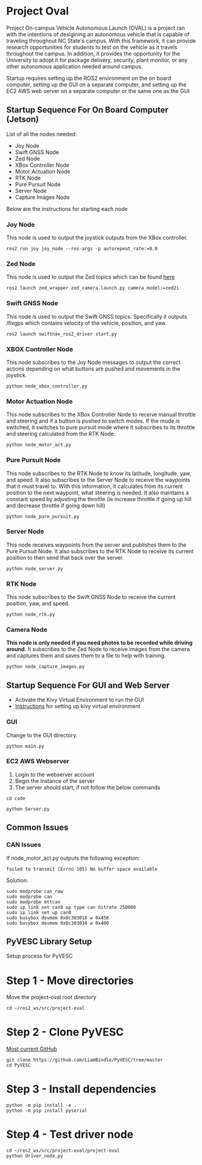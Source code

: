 # Project Oval

Project On-campus Vehicle Autonomous Launch (OVAL) is a project ran with the intentions of desigining an autonomous vehicle that is capable of traveling throughout NC State's campus. With this framework, it can provide research opportunities for students to test on the vehicle as it travels throughout the campus. In addition, it provides the opportunity for the University to adopt it for package delivery, security, plant monitor, or any other autonomous application needed around campus.

Startup requires setting up the ROS2 environment on the on board computer, setting up the GUI on a separate computer, and setting up the EC2 AWS web server on a separate computer or the same one as the GUI

## Startup Sequence For On Board Computer (Jetson)

List of all the nodes needed:
- Joy Node
- Swift GNSS Node
- Zed Node
- XBox Controller Node
- Motor Actuation Node
- RTK Node
- Pure Pursuit Node
- Server Node
- Capture Images Node

Below are the instructions for starting each node

### Joy Node
This node is used to output the joystick outputs from the XBox controller.

```shell
ros2 run joy joy_node --ros-args -p autorepeat_rate:=0.0
```

### Zed Node
This node is used to output the Zed topics which can be found [here](https://www.stereolabs.com/docs/ros/zed-node)

```shell
ros2 launch zed_wrapper zed_camera.launch.py camera_model:=zed2i
```

### Swift GNSS Node
This node is used to output the Swift GNSS topics. Specifically it outputs /fixgps which contains velocity of the vehicle, position, and yaw.

```shell
ros2 launch swiftnav_ros2_driver start.py
```

### XBOX Controller Node
This node subscribes to the Joy Node messages to output the correct actions depending on what buttons are pushed and movements in the joystick.

```shell
python node_xbox_controller.py
```

### Motor Actuation Node
This node subscribes to the XBox Controller Node to receive manual throttle and steering and if a button is pushed to switch modes. If the mode is switched, it switches to pure pursuit mode where it subscribes to its throttle and steering calculated from the RTK Node.

```shell
python node_motor_act.py
```

### Pure Pursuit Node
This node subscribes to the RTK Node to know its latitude, longitude, yaw, and speed. It also subscribes to the Server Node to receive the waypoints that it must travel to. With this information, it calculates from its current position to the next waypoint, what steering is needed. It also maintains a constant speed by adjusting the throttle (ie increase throttle if going up hill and decrease throttle if going down hill)

```shell
python node_pure_pursuit.py
```

### Server Node
This node receives waypoints from the server and publishes them to the Pure Pursuit Node. It also subscribes to the RTK Node to receive its current position to then send that back over the server.

```shell
python node_server.py
```

### RTK Node
This node subscribes to the Swift GNSS Node to receive the current position, yaw, and speed.

```shell
python node_rtk.py
```

### Camera Node
**This node is only needed if you need photos to be recorded while driving around.** It subscribes to the Zed Node to receive images from the camera and captures them and saves them to a file to help with training.

```shell
python node_capture_images.py
```

## Startup Sequence For GUI and Web Server

- Activate the Kivy Virtual Environment to run the GUI
- [Instructions](https://kivy.org/doc/stable-2.0.0/gettingstarted/installation.html) for setting up kivy virtual environment

### GUI
Change to the GUI directory.

```shell
python main.py
```

### EC2 AWS Webserver
1. Login to the webserver account
2. Begin the instance of the server
3. The server should start, if not follow the below commands

```shell
cd code
```
```shell
python Server.py
```

## Common Issues

### CAN Issues
If node_motor_act.py outputs the following exception:
```shell
failed to transmit [Errno 105] No buffer space available
```
Solution:
```shell
sudo modprobe can_raw
sudo modprobe can
sudo modprobe mttcan
sudo ip link set can0 up type can bitrate 250000
sudo ip link set up can0
sudo busybox devmem 0x0c303018 w 0x458
sudo busybox devmem 0x0c303010 w 0x400
```

## PyVESC Library Setup
Setup process for PyVESC

# Step 1 - Move directories
Move the project-oval root directory
```shell
cd ~/ros2_ws/src/project-oval
```

# Step 2 - Clone PyVESC
[Most current GitHub](https://github.com/LiamBindle/PyVESC/tree/master) 
```shell
git clone https://github.com/LiamBindle/PyVESC/tree/master
cd PyVESC
```

# Step 3 - Install dependencies
```shell
python -m pip install -e .
python -m pip install pyserial
```

# Step 4 - Test driver node
```shell
cd ~/ros2_ws/src/project-oval/project-oval
python driver_node.py
```